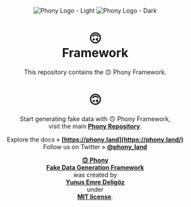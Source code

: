 <div align="center">

![Phony Logo - Light](https://raw.githubusercontent.com/phonyland/artwork/master/logo-light.png#gh-light-mode-only)
![Phony Logo - Dark](https://raw.githubusercontent.com/phonyland/artwork/master/logo-dark.png#gh-dark-mode-only)

</div>

<div align="center">

# 🙃<br>Framework

This repository contains the 🙃 Phony Framework.

</div>

<div align="center">

# 🙃

Start generating fake data with 🙃 Phony Framework,  
visit the main **[Phony Repository](https://github.com/phonyland/framework)**.

Explore the docs » **[https://phony.land](https://phony.land/)**  
Follow us on Twitter » **[@phony_land](https://twitter.com/phony_land)**

**[🙃 Phony<br/>Fake Data Generation Framework](https://phony.land)**  
was created by  
**[Yunus Emre Deligöz](https://twitter.com/yedeligoez)**  
under  
**[MIT license](https://opensource.org/licenses/MIT)**.

</div>
